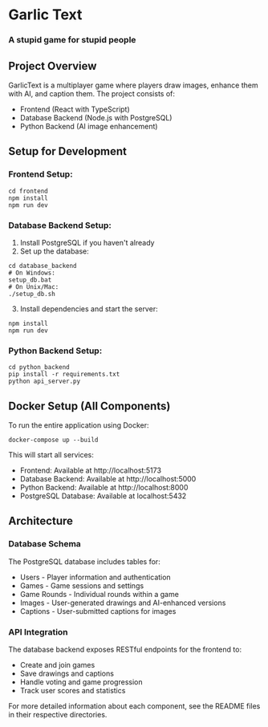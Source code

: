 # Garlic Text
### A stupid game for stupid people

## Project Overview
GarlicText is a multiplayer game where players draw images, enhance them with AI, and caption them. The project consists of:
- Frontend (React with TypeScript)
- Database Backend (Node.js with PostgreSQL)
- Python Backend (AI image enhancement)

## Setup for Development

### Frontend Setup:
```
cd frontend
npm install
npm run dev
```

### Database Backend Setup:
1. Install PostgreSQL if you haven't already
2. Set up the database:
```
cd database_backend
# On Windows:
setup_db.bat
# On Unix/Mac:
./setup_db.sh
```
3. Install dependencies and start the server:
```
npm install
npm run dev
```

### Python Backend Setup:
```
cd python_backend
pip install -r requirements.txt
python api_server.py
```

## Docker Setup (All Components)

To run the entire application using Docker:
```
docker-compose up --build
```

This will start all services:
- Frontend: Available at http://localhost:5173
- Database Backend: Available at http://localhost:5000
- Python Backend: Available at http://localhost:8000
- PostgreSQL Database: Available at localhost:5432

## Architecture

### Database Schema
The PostgreSQL database includes tables for:
- Users - Player information and authentication
- Games - Game sessions and settings
- Game Rounds - Individual rounds within a game
- Images - User-generated drawings and AI-enhanced versions
- Captions - User-submitted captions for images

### API Integration
The database backend exposes RESTful endpoints for the frontend to:
- Create and join games
- Save drawings and captions
- Handle voting and game progression
- Track user scores and statistics

For more detailed information about each component, see the README files in their respective directories.
